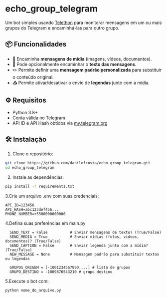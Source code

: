 # echo_group_telegram

Um bot simples usando [Telethon](https://github.com/LonamiWebs/Telethon) para monitorar mensagens em um ou mais grupos do Telegram e encaminhá-las para outro grupo.

## 📦 Funcionalidades

- 🔁 Encaminha **mensagens de mídia** (imagens, vídeos, documentos).
- 📝 Pode opcionalmente encaminhar o **texto das mensagens**.
- ✏️ Permite definir uma **mensagem padrão personalizada** para substituir o conteúdo original.
- 📤 Permite ativar/desativar o envio de **legendas** junto com a mídia.

## ⚙️ Requisitos

- Python 3.8+
- Conta válida no Telegram
- API ID e API Hash obtidos via [my.telegram.org](https://my.telegram.org/)

## 🛠️ Instalação

1. Clone o repositório:

```bash
git clone https://github.com/danilofcosta/echo_group_telegram.git
cd echo_group_telegram
```
2. Instale as dependências:

```bash
pip install -r requirements.txt
```
3.Crie um arquivo .env com suas credenciais:
```
API_ID=123456
API_HASH=abc123def456...
PHONE_NUMBER=+5500000000000
```
4.Defina suas preferências em main.py
```
  SEND_TEXT = False          # Enviar mensagens de texto? (True/False)
  SEND_MEDIA = True          # Enviar mídias (fotos, vídeos, documentos)? (True/False)
  SEND_CAPTION = False       # Enviar legenda junto com a mídia? (True/False)
  NEW_MESSAGE = None         # Mensagem padrão para substituir textos ou legendas
  
  GRUPOS_ORIGEM = [-1001234567890,...] # lista de grupos 
  GRUPO_DESTINO = -1009876543210 # grupo destino

```
5.Execute o bot com:
```bash
python nome_do_arquivo.py

